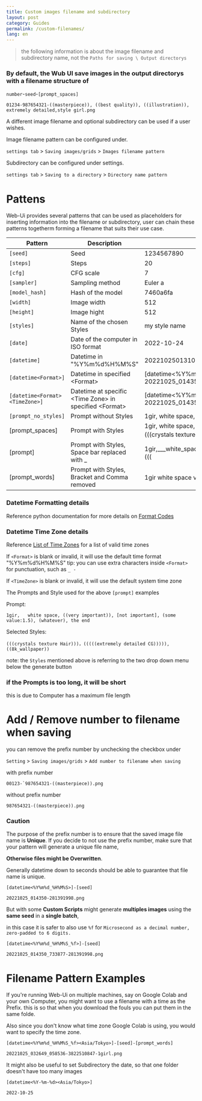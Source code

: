 ```yaml
---
title: Custom images filename and subdirectory
layout: post
category: Guides
permalink: /custom-filenames/
lang: en
---
```

> the following information is about the image filename and subdirectory name, not the `Paths for saving \ Output directorys`
### By default, the Wub UI save images in the output directorys with a filename structure of

`number`-`seed`-`[prompt_spaces]`

```
01234-987654321-((masterpiece)), ((best quality)), ((illustration)), extremely detailed,style girl.png
```

A different image filename and optional subdirectory can be used if a user wishes.

Image filename pattern can be configured under.

`settings tab` > `Saving images/grids` > `Images filename pattern`

Subdirectory can be configured under settings.

`settings tab` > `Saving to a directory` > `Directory name pattern`

# Pattens
Web-Ui provides several patterns that can be used as placeholders for inserting information into the filename or subdirectory,
user can chain these patterns togetherm forming a filename that suits their use case.

| Pattern                        | Description   |Example         |
|--------------------------------|------------------------------------------------------|---------------------------------------------|
| `[seed]`                       | Seed                                                 | 1234567890  |
| `[steps]`                      | Steps                                                | 20  |
| `[cfg]`                        | CFG scale                                            | 7     |
| `[sampler]`                    | Sampling method                                      | Euler a             |
| `[model_hash]`                 | Hash of the model                                    | 7460a6fa     |
| `[width]`                      | Image width                                          | 512    |
| `[height]`                     | Image hight                                          | 512       |
| `[styles]`                     | Name of the chosen Styles                            | my style name        |
| `[date]`                       | Date of the computer in ISO format                   | 2022-10-24                |
| `[datetime]`                   | Datetime in "%Y%m%d%H%M%S"                           | 20221025013106             |
| `[datetime<Format>]`           | Datetime in specified \<Format\>                       | \[datetime<%Y%m%d_%H%M%S_%f>]<br>20221025_014350_733877        |
| `[datetime<Format><TimeZone>]` | Datetime at specific \<Time Zone\> in specified \<Format\> | \[datetime<%Y%m%d_%H%M%S_%f><Asia/Tokyo>]`<br>20221025_014350_733877  |
| `[prompt_no_styles]`           | Prompt without Styles                                | 1gir,   white space, ((very   important)), [not important], (some value_1.5), (whatever), the end |
| [prompt_spaces]              | Prompt with Styles                                   | 1gir,   white space, ((very   important)), [not important], (some value_1.5), (whatever), the end, <br> (((crystals texture Hair)))，((( |
| [prompt]                     | Prompt with Styles, Space bar replaced with _       | 1gir,\_\_\_white_space,\_((very\_important)),\_[not\_important],\_(some\_value\_1.5),\_(whatever),\_the\_end,\_(((crystals_texture_Hair)))，(((     |
| [prompt_words]               | Prompt   with Styles, Bracket and Comma removed      | 1gir white space very important not important some value 1 5 whatever the   end crystals texture Hair ， extremely detailed           |

### Datetime Formatting details
Reference python documentation for more details on [Format Codes](https://docs.python.org/3/library/datetime.html#strftime-and-strptime-format-codes)

### Datetime Time Zone details
Reference [List of Time Zones](../list-of-time-zones/) for a list of valid time zones

If `<Format>` is blank or invalid, it will use the default time format "%Y%m%d%H%M%S"
tip: you can use extra characters inside `<Format>` for punctuation, such as `_ -`

If `<TimeZone>` is blank or invalid, it will use the default system time zone

The Prompts and Style used for the above `[prompt]` examples

Prompt:
```
1gir,   white space, ((very important)), [not important], (some value:1.5), (whatever), the end
```
Selected Styles:
```
(((crystals texture Hair)))，(((((extremely detailed CG))))),((8k_wallpaper))
```

note: the `Styles` mentioned above is referring to the two drop down menu below the generate button

### if the Prompts is too long, it will be short
this is due to Computer has a maximum file length

# Add / Remove number to filename when saving
you can remove the prefix number
by unchecking the checkbox under

`Setting` > `Saving images/grids` > `Add number to filename when saving`

with prefix number
```
00123-`987654321-((masterpiece)).png
```

without prefix number
```
987654321-((masterpiece)).png
```

### Caution
The purpose of the prefix number is to ensure that the saved image file name is **Unique**.
If you decide to not use the prefix number, make sure that your pattern will generate a unique file name,

**Otherwise files might be Overwritten**.

Generally datetime down to seconds should be able to guarantee that file name is unique.

```
[datetime<%Y%m%d_%H%M%S>]-[seed]
```
```
20221025_014350-281391998.png
```

But with some **Custom Scripts** might generate **multiples images** using the **same seed** in a **single batch**,

in this case it is safer to also use `%f` for `Microsecond as a decimal number, zero-padded to 6 digits.`

```
[datetime<%Y%m%d_%H%M%S_%f>]-[seed]
```
```
20221025_014350_733877-281391998.png
```

# Filename Pattern Examples

If you're running Web-Ui on multiple machines, say on Google Colab and your own Computer, you might want to use a filename with a time as the Prefix.
this is so that when you download the fouls you can put them in the same folde.

Also since you don't know what time zone Google Colab is using, you would want to specify the time zone.
```
[datetime<%Y%m%d_%H%M%S_%f><Asia/Tokyo>]-[seed]-[prompt_words]
```
```
20221025_032649_058536-3822510847-1girl.png
```

It might also be useful to set Subdirectory the date, so that one folder doesn't have too many images
```
[datetime<%Y-%m-%d><Asia/Tokyo>]
```
```
2022-10-25
```
